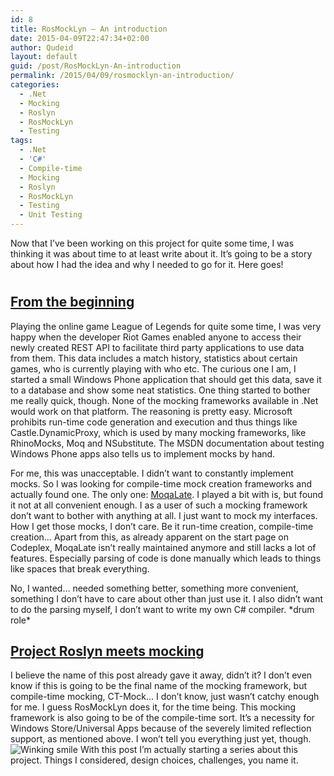 ```yaml
---
id: 8
title: RosMockLyn – An introduction
date: 2015-04-09T22:47:34+02:00
author: Qudeid
layout: default
guid: /post/RosMockLyn-An-introduction
permalink: /2015/04/09/rosmocklyn-an-introduction/
categories:
  - .Net
  - Mocking
  - Roslyn
  - RosMockLyn
  - Testing
tags:
  - .Net
  - 'C#'
  - Compile-time
  - Mocking
  - Roslyn
  - RosMockLyn
  - Testing
  - Unit Testing
---
```

Now that I’ve been working on this project for quite some time, I was thinking it was about time to at least write about it. It’s going to be a story about how I had the idea and why I needed to go for it. Here goes!

# 

## <u>From the beginning</u>

Playing the online game League of Legends for quite some time, I was very happy when the developer Riot Games enabled anyone to access their newly created REST API to facilitate third party applications to use data from them. This data includes a match history, statistics about certain games, who is currently playing with who etc. The curious one I am, I started a small Windows Phone application that should get this data, save it to a database and show some neat statistics. One thing started to bother me really quick, though. None of the mocking frameworks available in .Net would work on that platform. The reasoning is pretty easy. Microsoft prohibits run-time code generation and execution and thus things like Castle.DynamicProxy, which is used by many mocking frameworks, like RhinoMocks, Moq and NSubstitute. The MSDN documentation about testing Windows Phone apps also tells us to implement mocks by hand.

For me, this was unacceptable. I didn’t want to constantly implement mocks. So I was looking for compile-time mock creation frameworks and actually found one. The only one: [MoqaLate](https://moqalate.codeplex.com/). I played a bit with is, but found it not at all convenient enough. I as a user of such a mocking framework don’t want to bother with anything at all. I just want to mock my interfaces. How I get those mocks, I don’t care. Be it run-time creation, compile-time creation… Apart from this, as already apparent on the start page on Codeplex, MoqaLate isn’t really maintained anymore and still lacks a lot of features. Especially parsing of code is done manually which leads to things like spaces that break everything.

No, I wanted… needed something better, something more convenient, something I don’t have to care about other than just use it. I also didn’t want to do the parsing myself, I don’t want to write my own C# compiler. \*drum role\*

## <u>Project Roslyn meets mocking</u>

I believe the name of this post already gave it away, didn’t it? I don’t even know if this is going to be the final name of the mocking framework, but compile-time mocking, CT-Mock… I don’t know, just wasn’t catchy enough for me. I guess RosMockLyn does it, for the time being. This mocking framework is also going to be of the compile-time sort. It’s a necessity for Windows Store/Universal Apps because of the severely limited reflection support, as mentioned above. I won’t tell you everything just yet, though.<img class="wlEmoticon wlEmoticon-winkingsmile" style="border-top-style: none; border-bottom-style: none; border-right-style: none; border-left-style: none" alt="Winking smile" src="http://blog.alexendris.com/image.axd?picture=wlEmoticon-winkingsmile.png" /> With this post I’m actually starting a series about this project. Things I considered, design choices, challenges, you name it.